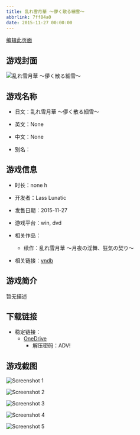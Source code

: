 ```yaml
---
title: 乱れ雪月華 ～儚く散る細雪～
abbrlink: 7ff84a0
date: 2015-11-27 00:00:00
---
```

[编辑此页面](https://github.com/ACG-3/ADV3-source/blob/main/source/_posts/games/%E4%B9%B1%E3%82%8C%E9%9B%AA%E6%9C%88%E8%8F%AF%20%EF%BD%9E%E5%84%9A%E3%81%8F%E6%95%A3%E3%82%8B%E7%B4%B0%E9%9B%AA%EF%BD%9E.md)

## 游戏封面

![乱れ雪月華 ～儚く散る細雪～](https://pan.timero.xyz/onedrive/img_lib_001/%E4%B9%B1%E3%82%8C%E9%9B%AA%E6%9C%88%E8%8F%AF%20%EF%BD%9E%E5%84%9A%E3%81%8F%E6%95%A3%E3%82%8B%E7%B4%B0%E9%9B%AA%EF%BD%9E_cover.avif)


## 游戏名称

- 日文：乱れ雪月華 ～儚く散る細雪～
- 英文：None
- 中文：None

- 别名：


## 游戏信息

- 时长：none h
- 开发者：Lass Lunatic
- 发售日期：2015-11-27
- 游戏平台：win, dvd
- 相关作品：
   - 续作：乱れ雪月華 ～月夜の淫舞、狂気の契り～

- 相关链接：[vndb](https://vndb.org/v18174)


## 游戏简介

暂无描述


## 下载链接

- 稳定链接：
    - [OneDrive](https://pan.timero.xyz/onedrive/adv_lib_001/%E4%B9%B1%E3%82%8C%E9%9B%AA%E6%9C%88%E8%8F%AF%20%EF%BD%9E%E5%84%9A%E3%81%8F%E6%95%A3%E3%82%8B%E7%B4%B0%E9%9B%AA%EF%BD%9E)
        - 解压密码：ADV!



## 游戏截图


![Screenshot 1](https://pan.timero.xyz/onedrive/img_lib_001/%E4%B9%B1%E3%82%8C%E9%9B%AA%E6%9C%88%E8%8F%AF%20%EF%BD%9E%E5%84%9A%E3%81%8F%E6%95%A3%E3%82%8B%E7%B4%B0%E9%9B%AA%EF%BD%9E_Screenshot_1.avif)

![Screenshot 2](https://pan.timero.xyz/onedrive/img_lib_001/%E4%B9%B1%E3%82%8C%E9%9B%AA%E6%9C%88%E8%8F%AF%20%EF%BD%9E%E5%84%9A%E3%81%8F%E6%95%A3%E3%82%8B%E7%B4%B0%E9%9B%AA%EF%BD%9E_Screenshot_2.avif)

![Screenshot 3](https://pan.timero.xyz/onedrive/img_lib_001/%E4%B9%B1%E3%82%8C%E9%9B%AA%E6%9C%88%E8%8F%AF%20%EF%BD%9E%E5%84%9A%E3%81%8F%E6%95%A3%E3%82%8B%E7%B4%B0%E9%9B%AA%EF%BD%9E_Screenshot_3.avif)

![Screenshot 4](https://pan.timero.xyz/onedrive/img_lib_001/%E4%B9%B1%E3%82%8C%E9%9B%AA%E6%9C%88%E8%8F%AF%20%EF%BD%9E%E5%84%9A%E3%81%8F%E6%95%A3%E3%82%8B%E7%B4%B0%E9%9B%AA%EF%BD%9E_Screenshot_4.avif)

![Screenshot 5](https://pan.timero.xyz/onedrive/img_lib_001/%E4%B9%B1%E3%82%8C%E9%9B%AA%E6%9C%88%E8%8F%AF%20%EF%BD%9E%E5%84%9A%E3%81%8F%E6%95%A3%E3%82%8B%E7%B4%B0%E9%9B%AA%EF%BD%9E_Screenshot_5.avif)

